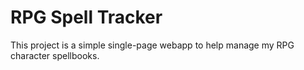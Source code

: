 # RPG Spell Tracker

This project is a simple single-page webapp to help manage my RPG character spellbooks.